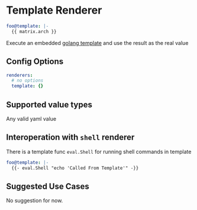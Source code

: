 # Template Renderer

```yaml
foo@template: |-
  {{ matrix.arch }}
```

Execute an embedded [golang template](https://golang.org/pkg/text/template/) and use the result as the real value

## Config Options

```yaml
renderers:
  # no options
  template: {}
```

## Supported value types

Any valid yaml value

## Interoperation with `shell` renderer

There is a template func `eval.Shell` for running shell commands in template

```yaml
foo@template: |-
  {{- eval.Shell "echo 'Called From Template'" -}}
```

## Suggested Use Cases

No suggestion for now.
